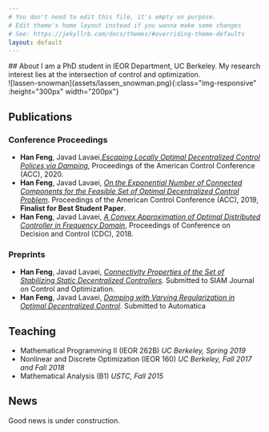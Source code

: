 ```yaml
---
# You don't need to edit this file, it's empty on purpose.
# Edit theme's home layout instead if you wanna make some changes
# See: https://jekyllrb.com/docs/themes/#overriding-theme-defaults
layout: default
---
```


<link rel="stylesheet" href="/assets/css/site.css">

<!-- <style>
 .grid {
  display: flex;
 }
.col-1-2 {
  flex: 1;
}
.col-1-2:last-child {
  margin-left: 10px;
}
</style> -->
<!-- <div class="grid">
<div class="col-1-2">
## About 
I am a PhD student in IEOR Department, UC Berkeley. My research interest lies at the intersection of control and optimization. 
</div>
<div class="col-1-2">
![lassen-snowman](assets/lassen_snowman.png){:class="img-responsive" :height="300px" width="200px"} 
</div>
</div> -->
<div class="container">
<div class="row">
<div class="col-8">
## About 
I am a PhD student in IEOR Department, UC Berkeley. My research interest lies at the intersection of control and optimization. 
</div>
<div class="col-4">
![lassen-snowman](assets/lassen_snowman.png){:class="img-responsive" :height="300px" width="200px"} 
</div>
</div> 
</div>



##  Publications 

### Conference Proceedings 
+  **Han Feng**, Javad Lavaei,[*Escaping Locally Optimal Decentralized Control Polices via Damping*](), Proceedings of the American Control Conference (ACC), 2020.
+  **Han Feng**, Javad Lavaei, [*On the Exponential Number of Connected Components for the Feasible Set of Optimal Decentralized Control Problem*](https://ieeexplore.ieee.org/abstract/document/8814952). Proceedings of the American Control Conference (ACC), 2019, **Finalist for Best Student Paper**. 
+  **Han Feng**, Javad Lavaei, [*A Convex Approximation of Optimal Distributed Controller in Frequency Domain*](https://ieeexplore.ieee.org/abstract/document/8618977), Proceedings of Conference on Decision and Control (CDC), 2018.


### Preprints
+ **Han Feng**, Javad Lavaei, [*Connectivity Properties of the Set of Stabilizing Static Decentralized Controllers*](http://www.ieor.berkeley.edu/~lavaei/ODC_Com_2019_1.pdf). Submitted to SIAM Journal on Control and Optimization. 
+ **Han Feng**, Javad Lavaei, [*Damping with Varying Regularization in Optimal Decentralized Control*](http://www.ieor.berkeley.edu/~lavaei/ODC_hom_2019_2.pdf). Submitted to Automatica

## Teaching 
+ Mathematical Programming II (IEOR 262B) *UC Berkeley, Spring 2019*
+ Nonlinear and Discrete Optimization (IEOR 160) *UC Berkeley, Fall 2017 and Fall 2018*
+ Mathematical Analysis (B1) *USTC, Fall 2015*

##  News
Good news is under construction. 

